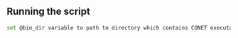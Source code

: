 

## Running the script
```bash
set @bin_dir variable to path to directory which contains CONET executable
```
